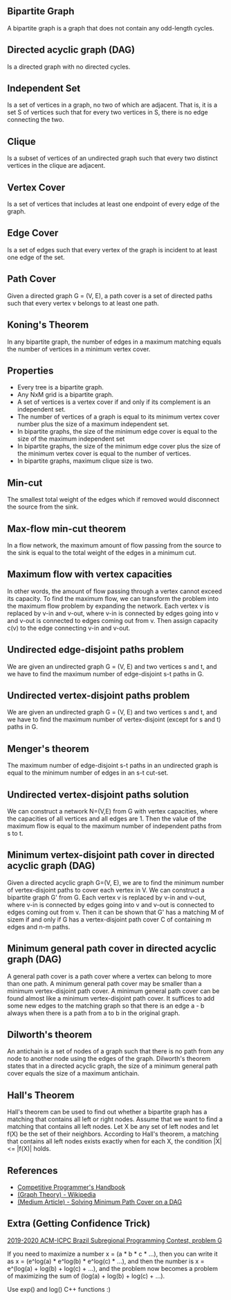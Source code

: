 ## Bipartite Graph

A bipartite graph is a graph that does not contain any odd-length cycles.

## Directed acyclic graph (DAG)

Is a directed graph with no directed cycles.

## Independent Set

Is a set of vertices in a graph, no two of which are adjacent. That is, it is a set S of vertices such that for every two vertices in S, there is no edge connecting the two.

## Clique

Is a subset of vertices of an undirected graph such that every two distinct vertices in the clique are adjacent.

## Vertex Cover

Is a set of vertices that includes at least one endpoint of every edge of the graph.

## Edge Cover

Is a set of edges such that every vertex of the graph is incident to at least one edge of the set.

## Path Cover

Given a directed graph G = (V, E), a path cover is a set of directed paths such that every vertex v belongs to at least one path.

## Koning's Theorem

In any bipartite graph, the number of edges in a maximum matching equals the number of vertices in a minimum vertex cover.

## Properties

- Every tree is a bipartite graph.
- Any NxM grid is a bipartite graph.
- A set of vertices is a vertex cover if and only if its complement is an independent set.
- The number of vertices of a graph is equal to its minimum vertex cover number plus the size of a maximum independent set.
- In bipartite graphs, the size of the minimum edge cover is equal to the size of the maximum independent set
- In bipartite graphs, the size of the minimum edge cover plus the size of the minimum vertex cover is equal to the number of vertices.
- In bipartite graphs, maximum clique size is two.

## Min-cut

The smallest total weight of the edges which if removed would disconnect the source from the sink.

## Max-flow min-cut theorem

In a flow network, the maximum amount of flow passing from the source to the sink is equal to the total weight of the edges in a minimum cut.

## Maximum flow with vertex capacities

In other words, the amount of flow passing through a vertex cannot exceed its capacity. To find the maximum flow, we can transform the problem into the maximum flow problem by expanding the network. Each vertex v is replaced by v-in and v-out, where v-in is connected by edges going into v and v-out is connected to edges coming out from v. Then assign capacity c(v) to the edge connecting v-in and v-out.

## Undirected edge-disjoint paths problem

We are given an undirected graph G = (V, E) and two vertices s and t, and we have to find the maximum number of edge-disjoint s-t paths in G.

## Undirected vertex-disjoint paths problem

We are given an undirected graph G = (V, E) and two vertices s and t, and we have to find the maximum number of vertex-disjoint (except for s and t) paths in G.

## Menger's theorem

The maximum number of edge-disjoint s-t paths in an undirected graph is equal to the minimum number of edges in an s-t cut-set.

## Undirected vertex-disjoint paths solution

We can construct a network N=(V,E) from G with vertex capacities, where the capacities of all vertices and all edges are 1. Then the value of the maximum flow is equal to the maximum number of independent paths from s to t.

## Minimum vertex-disjoint path cover in directed acyclic graph (DAG)

Given a directed acyclic graph G=(V, E), we are to find the minimum number of vertex-disjoint paths to cover each vertex in V. We can construct a bipartite graph G' from G. Each vertex v is replaced by v-in and v-out, where v-in is connected by edges going into v and v-out is connected to edges coming out from v. Then it can be shown that G' has a matching M of sizem if and only if G has a vertex-disjoint path cover C of containing m edges and n-m paths.

## Minimum general path cover in directed acyclic graph (DAG)

A general path cover is a path cover where a vertex can belong to more than one path. A minimum general path cover may be smaller than a minimum vertex-disjoint path cover. A minimum general path cover can be found almost like a minimum vertex-disjoint path cover. It suffices to add some new edges to the matching graph so that there is an edge a - b always when there is a path from a to b in the original graph.

## Dilworth's theorem

An antichain is a set of nodes of a graph such that there is no path from any node to another node using the edges of the graph. Dilworth's theorem states that in a directed acyclic graph, the size of a minimum general path cover equals the size of a maximum antichain.

## Hall's Theorem

Hall's theorem can be used to find out whether a bipartite graph has a matching that contains all left or right nodes. Assume that we want to find a matching that contains all left nodes. Let X be any set of left nodes and let f(X) be the set of their neighbors. According to Hall's theorem, a matching that contains all left nodes exists exactly when for
each X, the condition |X| <= |f(X)| holds.

## References

- [Competitive Programmer's Handbook](https://cses.fi/book/book.pdf)
- [(Graph Theory) - Wikipedia](https://en.wikipedia.org/wiki/Graph_theory)
- [(Medium Article) - Solving Minimum Path Cover on a DAG](https://towardsdatascience.com/solving-minimum-path-cover-on-a-dag-21b16ca11ac0)

## Extra (Getting Confidence Trick)

[2019-2020 ACM-ICPC Brazil Subregional Programming Contest, problem G](https://codeforces.com/gym/102346/problem/G)

<p>If you need to maximize a number x = (a * b * c * ...), then you can write it as x = (e^log(a) * e^log(b) * e^log(c) * ...), and then the number is x = e^(log(a) + log(b) + log(c) + ...), and the problem now becomes a problem of maximizing the sum of (log(a) + log(b) + log(c) + ...).<p/>

Use exp() and log() C++ functions :)
